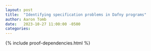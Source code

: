 ```yaml
---
layout: post
title:  "Identifying specification problems in Dafny programs"
author: Aaron Tomb
date:   2023-10-27 11:00:00 -0500
categories:
---
```


{% include proof-dependencies.html %}
